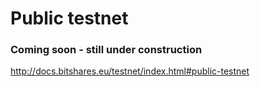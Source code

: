 # Public testnet
### Coming soon - still under construction
http://docs.bitshares.eu/testnet/index.html#public-testnet
